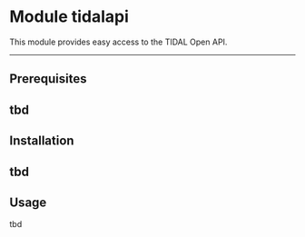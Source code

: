 # Module tidalapi

This module provides easy access to the TIDAL Open API.

---
## Prerequisites

tbd
---
## Installation

tbd
---
<!-- USAGE EXAMPLES -->
## Usage

tbd
